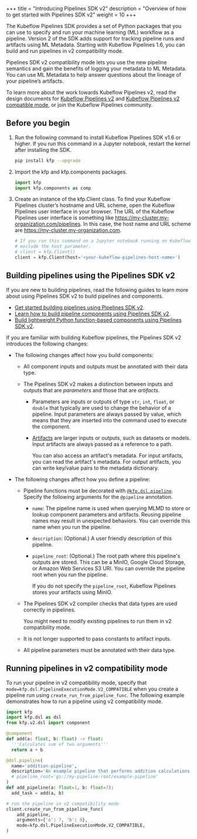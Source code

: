 +++
title = "Introducing Pipelines SDK v2"
description = "Overview of how to get started with Pipelines SDK v2"
weight = 10
+++

The Kubeflow Pipelines SDK provides a set of Python packages that you can use to specify and run your machine learning (ML) workflow as a pipeline. Version 2 of the SDK adds support for tracking pipeline runs and artifacts using ML Metadata. Starting with Kubeflow Pipelines 1.6, you can build and run pipelines in v2 compatibility mode.

Pipelines SDK v2 compatibility mode lets you use the new pipeline semantics and gain the benefits of logging your metadata to ML Metadata. You can use ML Metadata to help answer questions about the lineage of your pipeline’s artifacts.

To learn more about the work towards Kubeflow Pipelines v2, read the design documents for [Kubeflow Pipelines v2](http://bit.ly/kfp-v2) and [Kubeflow Pipelines v2 compatible
mode](http://bit.ly/kfp-v2-compatible), or join the Kubeflow Pipelines community.

## Before you begin

1.  Run the following command to install Kubeflow Pipelines SDK v1.6 or higher. If you run this command in a Jupyter notebook, restart the kernel after installing the SDK.
    
    ```bash
    pip install kfp --upgrade
    ```

1.  Import the kfp and kfp.components packages.

    ```python
    import kfp
    import kfp.components as comp
    ```

1.  Create an instance of the kfp.Client class. To find your Kubeflow Pipelines cluster’s hostname and URL scheme, open the Kubeflow Pipelines user interface in your browser. The URL of the Kubeflow Pipelines user interface is something like https://my-cluster.my-organization.com/pipelines. In this case, the host name and URL scheme are https://my-cluster.my-organization.com.

    ```python
    # If you run this command on a Jupyter notebook running on Kubeflow, you can
    # exclude the host parameter.
    # client = kfp.Client()
    client = kfp.Client(host='<your-kubeflow-pipelines-host-name>')
    ```

## Building pipelines using the Pipelines SDK v2

If you are new to building pipelines, read the following guides to learn more about
using Pipelines SDK v2 to build pipelines and components.

*  [Get started building pipelines using Pipelines SDK v2][build-pipeline].
*  [Learn how to build pipeline components using Pipelines SDK v2][build-component].
*  [Build lightweight Python function-based components using Pipelines SDK
   v2][python-component].

If you are familiar with building Kubeflow pipelines, the Pipelines SDK v2 
introduces the following changes:

*   The following changes affect how you build components:

    *   All component inputs and outputs must be annotated with their data type.

    *   The Pipelines SDK v2 makes a distinction between inputs and outputs that
        are _parameters_ and those that are _artifacts_.

        *   Parameters are inputs or outputs of type `str`, `int`, `float`, or `double`
            that typically are used to change the behavior of a pipeline. Input parameters
            are always passed by value, which means that they are inserted into the
            command used to execute the component.

        *   [Artifacts](https://github.com/kubeflow/pipelines/blob/master/sdk/python/kfp/dsl/io_types.py)
            are larger inputs or outputs, such as datasets or models. Input
            artifacts are always passed as a reference to a path. 

            You can also access an artifact's metadata. For input artifacts, you can
            read the artifact's metadata. For output artifacts, you can write key/value
            pairs to the metadata dictionary.  

*   The following changes affect how you define a pipeline:

    *   Pipeline functions must be decorated with
         [`@kfp.dsl.pipeline`](https://github.com/kubeflow/pipelines/blob/master/sdk/python/kfp/dsl/_pipeline.py). Specify the following arguments for the 
         `@pipeline` annotation.

        *   `name`: The pipeline name is used when querying MLMD to store or lookup
             component parameters and artifacts. Reusing pipeline names may result in unexpected behaviors. You can override this name when you run the pipeline.
        *   `description`: (Optional.) A user friendly description of this pipeline.
        *   `pipeline_root`: (Optional.) The root path where this pipeline's outputs
            are stored. This can be a MinIO, Google Cloud Storage, or Amazon Web Services
            S3 URI. You can override the pipeline root when you run the pipeline.

            If you do not specify the `pipeline_root`, Kubeflow Pipelines stores your
            artifacts using MinIO.
    
    *   The Pipelines SDK v2 compiler checks that data types are used correctly in pipelines.
        
        You might need to modify existing pipelines to run them in v2 compatibility mode.

    *   It is not longer supported to pass constants to artifact inputs. 

    *   All pipeline parameters must be annotated with their data type.

## Running pipelines in v2 compatibility mode

To run your pipeline in v2 compatibility mode, specify that 
`mode=kfp.dsl.PipelineExecutionMode.V2_COMPATIBLE` when you create a pipeline
run using `create_run_from_pipeline_func`. The following example demonstrates
how to run a pipeline using v2 compatibility mode.

```python
import kfp
import kfp.dsl as dsl
from kfp.v2.dsl import component

@component
def add(a: float, b: float) -> float:
  '''Calculates sum of two arguments'''
  return a + b

@dsl.pipeline(
  name='addition-pipeline',
  description='An example pipeline that performs addition calculations.',
  # pipeline_root='gs://my-pipeline-root/example-pipeline'
)
def add_pipeline(a: float=1, b: float=7):
  add_task = add(a, b)

# run the pipeline in v2 compatibility mode
client.create_run_from_pipeline_func(
    add_pipeline,
    arguments={'a': 7, 'b': 8},
    mode=kfp.dsl.PipelineExecutionMode.V2_COMPATIBLE,
)
```

[build-pipeline]: /docs/components/pipelines/sdk/v2/build-pipeline/
[build-component]: /docs/components/pipelines/sdk/v2/component-development/
[python-component]: /docs/components/pipelines/sdk/v2/python-function-components/
